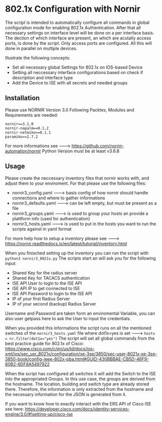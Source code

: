# 802.1x Configuration with Nornir

The script is intended to automatically configure all commands in global configuration mode for enabling 802.1x Authentication.
After that all necessary settings on interface level will be done on a per interface basis.
The dection of which interface are present, an which are acutally access ports, is done by the script.
Only access ports are configured.
All this will done in parallel on multiple devices.

Illustrate the following concepts:
- Set all necessary global Settings for 802.1x on IOS-based Device
- Setting all neccessary interface configurations based on check if description and interface type
- Add the Device to ISE with all secrets and needed groups

## Installation
Please use NORNIR Version 3.0
Following Packtes, Modules and Requirements are needed:
    
    nornir==3.1.0
    nornir-napalm==0.1.2
    nornir-netmiko==0.1.1
    paramiko==2.7.2
    
For more informations see ---> https://github.com/nornir-automation/nornir
Python Version must be at least v3.6.8

## Usage
Please create the neccessary inventory files that nornir works with, and adjust them to your enviroment.
For that please use the following files:

* nornir3_config.yaml     ---> basis config of how nornir should handle connections and where to gather informations
* nornir3_defaults.yaml   ---> can be left empty, but must be present as a file
* nornir3_groups.yaml     ---> is used to group your hosts an provide a plattform info (used for authentication)
* nornir3_hosts.yaml      ---> is used to put in the hosts you want to run the scripts against in yaml format
    
For more help how to setup a inventory please see ---> https://nornir.readthedocs.io/en/latest/tutorial/inventory.html

When you finisched setting up the inventory you can run the script with ```python3 nornir3_8021x.py```
The scripts start an will ask you for the following input:
    
* Shared Key for the radius server
* Shared Key for TACACS authentication
* ISE API User to login to the ISE API
* ISE API IP to get connected to ISE
* ISE API Password to login to the ISE API
* IP of your first Radius Server
* IP of your second (backup) Radius Server

Username and Password are taken form an enviromental Variable, you can also user getpass here to ask the User to input the credentials.

When you provided this informations the script runs on all the mentioned switches of the ```nornir3_hosts.yaml``` file where dot1x=yes is set ---> `hosts = nr.filter(dot1x="yes")`
The script will set all global commands from the best practice guide for 802.1x of Cisco:
https://www.cisco.com/c/en/us/td/docs/ios-xml/ios/sec_usr_8021x/configuration/xe-3se/3850/sec-user-8021x-xe-3se-3850-book/config-ieee-802x-pba.html#GUID-430BBBAE-CB5D-46F9-80B2-6DF8A5497922

When the script has configured all switches it will add the Switch to the ISE into the appropriated Groups.
In this use case, the groups are derived from the hostname. The location, building and switch type are already stored there. Therefore, the information is only extracted from the hostname and the necessary information for the JSON is generated from it.

If you want to know how to exactly interact with the ERS API of Cisco ISE see here:
https://developer.cisco.com/docs/identity-services-engine/3.0/#!setting-up/cisco-ise